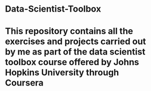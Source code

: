 # Data-Scientist-Toolbox
# This repository contains all the exercises and projects carried out by me as part of the data scientist toolbox course offered by Johns Hopkins University through Coursera
